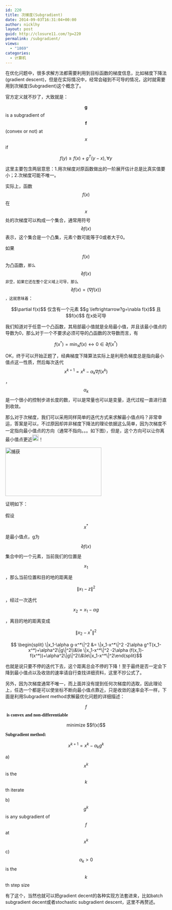 ```yaml
---
id: 220
title: 次梯度(Subgradient)
date: 2014-09-03T16:31:04+00:00
author: nicklhy
layout: post
guid: http://closure11.com/?p=220
permalink: /subgradient/
views:
  - "1869"
categories:
  - 计算机
---
```

在优化问题中，很多求解方法都需要利用到目标函数的梯度信息，比如梯度下降法(<span dir="auto">gradient descent</span>)，但是在实际情况中，经常会碰到不可导的情况，这时就需要用到次梯度(Subgradient)这个概念了。 

官方定义就不抄了，大致就是： 

$$\mathbf{g}$$ is a subgradient of $$\mathbf{f}$$ (convex or not) at $$x$$ if 


  $$f(y) \ge f(x)+g^T(y-x), \forall y$$


这里主要包含两层意思：1.用次梯度对原函数做出的一阶展开估计总是比真实值要小；2.次梯度可能不唯一。 

实际上，函数 $$f(x)$$ 在 $$x$$ 处的次梯度可以构成一个集合，通常用符号 $$\partial f(x)$$ 表示，这个集合是一个凸集，元素个数可能等于0或者大于0。 

如果 $$f(x)$$ 为凸函数，<span style="font-size: 12px;">那么</span> $$\partial f(x)$$ <span style="font-size: 12px;">非空，如果</span><span style="font-size: 12px;">它还在整个定义域上可导，那么</span> $$\partial f(x) = \{\nabla f(x)\}$$ <span style="font-size: 12px;">，这就意味着</span>： 

<p style="text-align: center;">
  $$\partial f(x)$$ 仅含有一个元素 $$g \leftrightarrow?g=\nabla f(x)$$ 且 $$f(x)$$ 在x处可导


我们知道对于任意一个凸函数，其局部最小值就是全局最小值，并且该最小值点的导数为0，那么对于一个不要求必须可导的凸函数的次导数而言，有 


  $$f(x^*)=\min_{x}f(x) \leftrightarrow 0\in \partial f(x^*)$$


OK，终于可以开始正题了，经典梯度下降算法实际上是利用负梯度总是指向最小值点这一性质，然后每次迭代 $$x^{k+1}=x^k-\alpha_k\nabla f(x^k)$$ ， $$\alpha_k$$ 是一个很小的控制步进长度的数，可以是常量也可以是变量，迭代过程一直进行直到收敛。 

那么对于次梯度，我们可以采用同样简单的迭代方式来求解最小值点吗？非常幸运，答案是可以，不过原因却并非梯度下降法的理论依据这么简单，<span style="line-height: 1.6em;">因为次梯度不一定指向最小值点的方向（通常不指向。。。如下图），但是，这个方向可以让你离最小值点更近</span><img alt="enlightened" height="20" src="http://closure11.com/wp-content/plugins/ckeditor-for-wordpress/ckeditor/plugins/smiley/images/lightbulb.gif" title="enlightened" width="20" /><span style="line-height: 1.6em;">！</span> 

[<img alt="捕获" class="aligncenter size-medium wp-image-261" height="151" src="http://closure11.com/wp-content/uploads/2014/09/捕获-300x151.png" width="300" srcset="http://closure11.com/wp-content/uploads/2014/09/捕获-300x151.png 300w, http://closure11.com/wp-content/uploads/2014/09/捕获.png 480w" sizes="(max-width: 300px) 100vw, 300px" />](http://closure11.com/wp-content/uploads/2014/09/捕获.png) 

<span style="line-height: 1.6em;">证明如下：</span> 

<span style="line-height: 1.6em;">假设 $$x^*$$ 是最小值点，g为 $$\partial f(x)$$ 集合中的一个元素，当前我们的位置是 $$x_1$$ ，那么当前位置和目的地的距离是 $$\|x_1-z\|^2$$ ，经过一次迭代 $$x_2=x_1-\alpha g$$ ，离目的地的距离变成 $$\|x_2-x^*\|^2$$ </span> 


  $$ \begin{split} \|x_1-\alpha g-x^*\|^2 &= \|x_1-x^*\|^2 -2\alpha g^T(x_1-x^*)+\alpha^2\|g\|^2\\&\le \|x_1-x^*\|^2 -2\alpha (f(x_1)-f(x^*))+\alpha^2\|g\|^2\\&\le\|x_1-x^*\|^2\end{split}$$


也就是说只要不停的迭代下去，这个距离总会不停的下降！至于最终是否一定会下降到最小值点以及收敛的速率请自行查找详细资料，这里不抄公式了。 

另外，因为次梯度通常不唯一，而上面并没有提到任何次梯度的选取，因此理论上，任选一个都是可以使坐标不断向最小值点靠近，只是收敛的速率会不一样，下面是利用Subgradient method求解最优化问题的详细描述： 

$$f$$ &nbsp;**<span style="font-family: 'times new roman', times, serif;">is convex and non-differentiable</span>** 

<p style="text-align: center;">
  minimize $$f(x)$$


<span style="font-family: 'times new roman', times, serif;"><strong>Subgradient method:</strong></span> 


  $$x^{k+1} = x^k-\alpha_k g^k$$


a) $$x^k$$ is the $$k$$ th iterate 

b) $$g^k$$ is any subgradient of $$f$$ at $$x^k$$ 

c) $$\alpha_k > 0$$ is the $$k$$ th step size 

有了这个，当然也就可以把gradient decent的各种实现方法套进来，比如batch subgradient decent或者stochastic subgradient descent，这里不再赘述。
